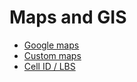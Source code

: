# Maps and GIS

* [Google maps](google-maps-and-geocoding.md)
* [Custom maps](custom-maps.md)
* [Cell ID / LBS](cell-id-lbs.md)
